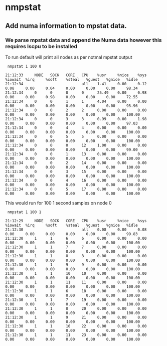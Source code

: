 # nmpstat
## Add numa information to mpstat data. 
### We parse mpstat data and append the Numa data however this requires lscpu to be installed

To run default will print all nodes as per notmal mpstat output 

``` nmpstat 1 100 0```
```
21:12:33     NODE   SOCK   CORE   CPU    %usr     %nice    %sys     %iowait  %irq     %soft    %steal   %guest   %gnice   %idle
21:12:34                          all    1.41     0.00     0.12     0.08     0.00     0.04     0.00     0.00     0.00     98.34
21:12:34     0      0      0      0      25.49    0.00     0.98     0.00     0.00     0.98     0.00     0.00     0.00     72.55
21:12:34     0      0      1      1      4.04     0.00     0.00     0.00     0.00     0.00     0.00     0.00     0.00     95.96
21:12:34     0      0      2      2      0.00     0.00     0.00     0.00     0.00     0.00     0.00     0.00     0.00     100.00
21:12:34     0      0      3      3      0.99     0.00     1.98     0.00     0.00     0.00     0.00     0.00     0.00     97.03
21:12:34     0      0      4      4      0.00     0.00     0.00     0.00     0.00     0.00     0.00     0.00     0.00     100.00
21:12:34     0      0      5      5      0.00     0.00     0.00     0.00     0.00     0.00     0.00     0.00     0.00     100.00
21:12:34     0      0      0      12     1.00     0.00     0.00     0.00     0.00     0.00     0.00     0.00     0.00     99.00
21:12:34     0      0      1      13     0.00     0.00     0.00     0.00     0.00     0.00     0.00     0.00     0.00     100.00
21:12:34     0      0      2      14     0.00     0.00     0.00     0.00     0.00     0.00     0.00     0.00     0.00     100.00
21:12:34     0      0      3      15     0.00     0.00     0.00     0.00     0.00     0.00     0.00     0.00     0.00     100.00
21:12:34     0      0      4      16     0.00     0.00     0.00     0.00     0.00     0.00     0.00     0.00     0.00     100.00
21:12:34     0      0      5      17     0.00     0.00     0.00     0.00     0.00     0.00     0.00     0.00     0.00     100.00
```

This would run for 100 1 second samples on node 0

``` nmpstat 1 100 1```
```
21:12:29     NODE   SOCK   CORE   CPU    %usr     %nice    %sys     %iowait  %irq     %soft    %steal   %guest   %gnice   %idle
21:12:30                          all    0.08     0.00     0.08     0.00     0.00     0.00     0.00     0.00     0.00     99.83
21:12:30     1      1      6      6      0.00     0.00     0.00     0.00     0.00     0.00     0.00     0.00     0.00     100.00
21:12:30     1      1      7      7      0.00     0.00     0.00     0.00     0.00     0.00     0.00     0.00     0.00     100.00
21:12:30     1      1      8      8      0.00     0.00     0.00     0.00     0.00     0.00     0.00     0.00     0.00     100.00
21:12:30     1      1      9      9      0.00     0.00     0.00     0.00     0.00     0.00     0.00     0.00     0.00     100.00
21:12:30     1      1      10     10     0.00     0.00     0.00     0.00     0.00     0.00     0.00     0.00     0.00     100.00
21:12:30     1      1      11     11     0.00     0.00     0.00     0.00     0.00     0.00     0.00     0.00     0.00     100.00
21:12:30     1      1      6      18     0.00     0.00     0.00     0.00     0.00     0.00     0.00     0.00     0.00     100.00
21:12:30     1      1      7      19     0.00     0.00     0.00     0.00     0.00     0.00     0.00     0.00     0.00     100.00
21:12:30     1      1      8      20     0.00     0.00     0.00     0.00     0.00     0.00     0.00     0.00     0.00     100.00
21:12:30     1      1      9      21     0.00     0.00     0.00     0.00     0.00     0.00     0.00     0.00     0.00     100.00
21:12:30     1      1      10     22     0.00     0.00     0.00     0.00     0.00     0.00     0.00     0.00     0.00     100.00
21:12:30     1      1      11     23     0.00     0.00     0.00     0.00     0.00     0.00     0.00     0.00     0.00     100.00
```
